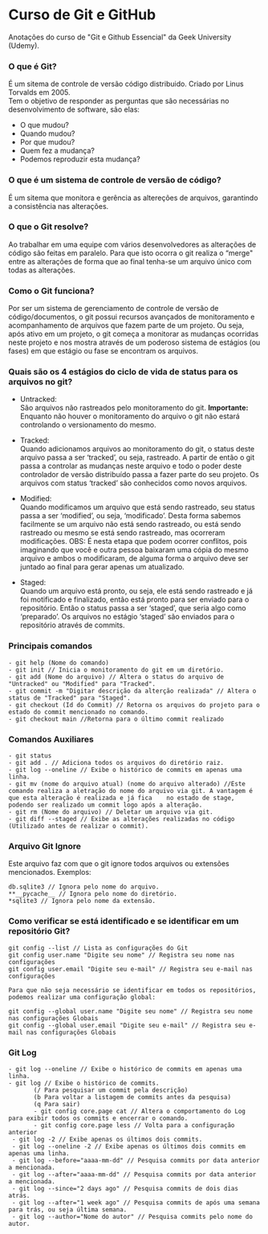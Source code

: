# Curso de Git e GitHub
Anotações do curso de "Git e Github Essencial" da Geek University (Udemy).

### O que é Git?
É um sitema de controle de versão código distribuido. Criado por Linus Torvalds em 2005.  
Tem o objetivo de responder as perguntas que são necessárias no desenvolvimento de software, são elas:
  - O que mudou?
  - Quando mudou?
  - Por que mudou?
  - Quem fez a mudança?
  - Podemos reproduzir esta mudança?

### O que é um sistema de controle de versão de código?
É um sitema que monitora e gerência as altereções de arquivos, garantindo a consistência nas alterações.

### O que o Git resolve?
Ao trabalhar em uma equipe com vários desenvolvedores as alterações de código são feitas em paralelo. Para que isto ocorra o git realiza o “merge" entre as alterações
de forma que ao final tenha-se um arquivo único com todas as alterações.

### Como o Git funciona?
Por ser um sistema de gerenciamento de controle de versão de código/documentos, o git possui
recursos avançados de monitoramento e acompanhamento de arquivos que fazem parte de um projeto.
Ou seja, após ativo em um projeto, o git começa a monitorar as mudanças ocorridas neste projeto e nos
mostra através de um poderoso sistema de estágios (ou fases) em que estágio ou fase se encontram os
arquivos.

### Quais são os 4 estágios do ciclo de vida de status para os arquivos no git?
 - Untracked:  
   São arquivos não rastreados pelo monitoramento do git. 
   __Importante:__ Enquanto não houver o monitoramento do arquivo o git não estará
   controlando o versionamento do mesmo.
   
 - Tracked:  
   Quando adicionamos arquivos ao monitoramento do git, o status deste arquivo
   passa a ser ‘tracked’, ou seja, rastreado.
   A partir de então o git passa a controlar as mudanças neste arquivo e todo o
   poder deste controlador de versão distribuído passa a fazer parte do seu projeto.
   Os arquivos com status ‘tracked’ são conhecidos como novos arquivos.
   
 - Modified:  
   Quando modificamos um arquivo que está sendo rastreado, seu status passa a
   ser ‘modified’, ou seja, ‘modificado’.
   Desta forma sabemos facilmente se um arquivo não está sendo rastreado, ou
   está sendo rastreado ou mesmo se está sendo rastreado, mas ocorreram modificações.
   OBS: É nesta etapa que podem ocorrer conflitos, pois imaginando que você e
   outra pessoa baixaram uma cópia do mesmo arquivo e ambos o modificaram, de
   alguma forma o arquivo deve ser juntado ao final para gerar apenas um atualizado.
   
 - Staged:  
   Quando um arquivo está pronto, ou seja, ele está sendo rastreado e já foi
   motificado e finalizado, então está pronto para ser enviado para o repositório.
   Então o status passa a ser ‘staged’, que seria algo como ‘preparado’.
   Os arquivos no estágio ‘staged’ são enviados para o repositório através de
   commits.
   
### Principais comandos
 ```
 - git help (Nome do comando)
 - git init // Inicia o monitoramento do git em um diretório.
 - git add (Nome do arquivo) // Altera o status do arquivo de "Untracked" ou "Modified" para "Tracked".
 - git commit -m "Digitar descrição da alterção realizada" // Altera o status de "Tracked" para "Staged".
 - git checkout (Id do Commit) // Retorna os arquivos do projeto para o estado do commit mencionado no comando.
 - git checkout main //Retorna para o último commit realizado
```
### Comandos Auxiliares
 ```
 - git status
 - git add . // Adiciona todos os arquivos do diretório raiz.
 - git log --oneline // Exibe o histórico de commits em apenas uma linha.
 - git mv (nome do arquivo atual) (nome do arquivo alterado) //Este comando realiza a aletração do nome do arquivo via git. A vantagem é que esta alteração é realizada e já fica    no estado de stage, podendo ser realizado um commit logo após a alteração.
 - git rm (Nome do arquivo) // Deletar um arquivo via git.
 - git diff --staged // Exibe as alterações realizadas no código (Utilizado antes de realizar o commit).
```

### Arquivo Git Ignore
Este arquivo faz com que o git ignore todos arquivos ou extensões mencionados. Exemplos:
```
db.sqlite3 // Ignora pelo nome do arquivo.
**__pycache__ // Ignora pelo nome do diretório. 
*sqlite3 // Ignora pelo nome da extensão.
```

### Como verificar se está identificado e se identificar em um repositório Git?
```
git config --list // Lista as configurações do Git
git config user.name "Digite seu nome" // Registra seu nome nas configurações
git config user.email "Digite seu e-mail" // Registra seu e-mail nas configurações

Para que não seja necessário se identificar em todos os repositórios, podemos realizar uma configuração global:

git config --global user.name "Digite seu nome" // Registra seu nome nas configurações Globais
git config --global user.email "Digite seu e-mail" // Registra seu e-mail nas configurações Globais
```

### Git Log
```
- git log --oneline // Exibe o histórico de commits em apenas uma linha.
- git log // Exibe o histórico de commits.
       (/ Para pesquisar um commit pela descrição)
       (b Para voltar a listagem de commits antes da pesquisa)
       (q Para sair)
       - git config core.page cat // Altera o comportamento do Log para exibir todos os commits e encerrar o comando.
       - git config core.page less // Volta para a configuração anterior
 - git log -2 // Exibe apenas os últimos dois commits.
 - git log --oneline -2 // Exibe apenas os últimos dois commits em apenas uma linha.
 - git log --before="aaaa-mm-dd" // Pesquisa commits por data anterior a mencionada.
 - git log --after="aaaa-mm-dd" // Pesquisa commits por data anterior a mencionada.
 - git log --since="2 days ago" // Pesquisa commits de dois dias atrás.
 - git log --after="1 week ago" // Pesquisa commits de após uma semana para trás, ou seja última semana.
 - git log --author="Nome do autor" // Pesquisa commits pelo nome do autor.
```







